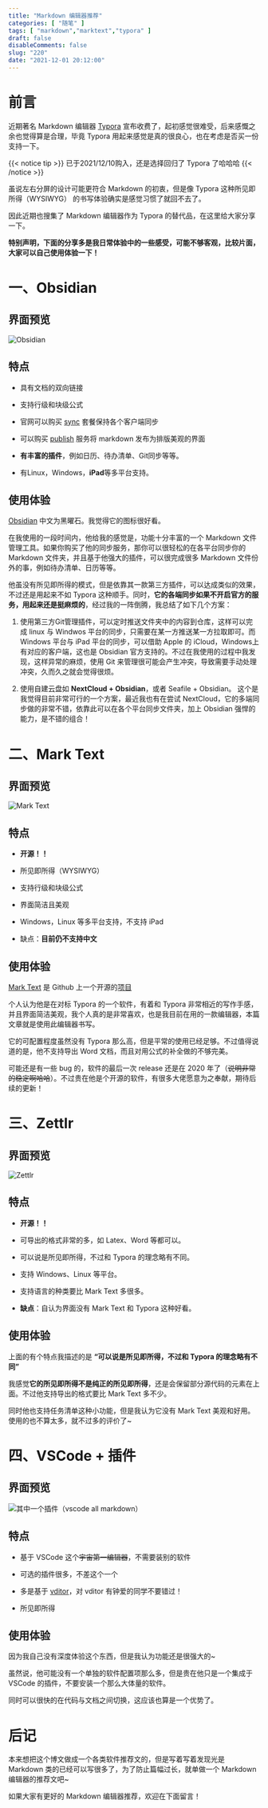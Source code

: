 ```yaml
---
title: "Markdown 编辑器推荐"
categories: [ "随笔" ]
tags: [ "markdown","marktext","typora" ]
draft: false
disableComments: false
slug: "220"
date: "2021-12-01 20:12:00"
---
```


# 前言

近期著名 Markdown 编辑器 [Typora](https://typora.io/) 宣布收费了，起初感觉很难受，后来感慨之余也觉得算是合理，毕竟 Typora 用起来感觉是真的很良心，也在考虑是否买一份支持一下。

{{< notice tip >}} 已于2021/12/10购入，还是选择回归了 Typora 了哈哈哈 {{< /notice >}}

虽说左右分屏的设计可能更符合 Markdown 的初衷，但是像 Typora 这种所见即所得（WYSIWYG） 的书写体验确实是感觉习惯了就回不去了。

因此近期也搜集了 Markdown 编辑器作为 Typora 的替代品，在这里给大家分享一下。

**特别声明，下面的分享多是我日常体验中的一些感受，可能不够客观，比较片面，大家可以自己使用体验一下！**

# 一、Obsidian

## 界面预览

![Obsidian][1]

## 特点

- 具有文档的双向链接

- 支持行级和块级公式

- 官网可以购买 [sync](https://obsidian.md/sync) 套餐保持各个客户端同步

- 可以购买 [publish](https://obsidian.md/publish) 服务将 markdown 发布为排版美观的界面

- **有丰富的插件**，例如日历、待办清单、Git同步等等。

- 有Linux，Windows，**iPad**等多平台支持。

## 使用体验

[Obsidian](https://obsidian.md/) 中文为黑曜石。我觉得它的图标很好看。

在我使用的一段时间内，他给我的感觉是，功能十分丰富的一个 Markdown 文件管理工具。如果你购买了他的同步服务，那你可以很轻松的在各平台同步你的 Markdown 文件夹，并且基于他强大的插件，可以很完成很多 Markdown 文件份外的事，例如待办清单、日历等等。

他虽没有所见即所得的模式，但是依靠其一款第三方插件，可以达成类似的效果，不过还是用起来不如 Typora 这种顺手。同时，**它的各端同步如果不开启官方的服务，用起来还是挺麻烦的**，经过我的一阵倒腾，我总结了如下几个方案：

1. 使用第三方Git管理插件，可以定时推送文件夹中的内容到仓库，这样可以完成 linux 与 Windwos 平台的同步，只需要在某一方推送某一方拉取即可。而 Windows 平台与 iPad 平台的同步，可以借助 Apple 的 iCloud，Windows上有对应的客户端，这也是 Obsidian 官方支持的。不过在我使用的过程中我发现，这样异常的麻烦，使用 Git 来管理很可能会产生冲突，导致需要手动处理冲突，久而久之就会觉得很烦。

2. 使用自建云盘如 **NextCloud + Obsidian**，或者 Seafile + Obsidian。 这个是我觉得目前非常可行的一个方案，最近我也有在尝试 NextCloud，它的多端同步做的非常不错，依靠此可以在各个平台同步文件夹，加上 Obsidian 强悍的能力，是不错的组合！

# 二、Mark Text

## 界面预览

![Mark Text][2]

## 特点

- **开源！！**

- 所见即所得（WYSIWYG）

- 支持行级和块级公式

- 界面简洁且美观

- Windows，Linux 等多平台支持，不支持 iPad

- 缺点：**目前仍不支持中文**

## 使用体验

[Mark Text](https://marktext.app/) 是 Github 上一个开源的[项目](https://github.com/marktext/marktext)

个人认为他是在对标 Typora 的一个软件，有着和 Typora 非常相近的写作手感，并且界面简洁美观，我个人真的是非常喜欢，也是我目前在用的一款编辑器，本篇文章就是使用此编辑器书写。

它的可配置程度虽然没有 Typora 那么高，但是平常的使用已经足够。不过值得说道的是，他不支持导出 Word 文档，而且对用公式的补全做的不够完美。

可能还是有一些 bug 的，软件的最后一次 release 还是在 2020 年了（~~说明非常的稳定啊哈哈~~）。不过贵在他是个开源的软件，有很多大佬愿意为之奉献，期待后续的更新！

# 三、Zettlr

## 界面预览

![Zettlr][3]

## 特点

- **开源！！**

- 可导出的格式非常的多，如 Latex、Word 等都可以。

- 可以说是所见即所得，不过和 Typora 的理念略有不同。

- 支持 Windows、Linux 等平台。

- 支持语言的种类要比 Mark Text 多很多。

- **缺点**：自认为界面没有 Mark Text 和 Typora 这种好看。

## 使用体验

上面的有个特点我描述的是 **“可以说是所见即所得，不过和 Typora 的理念略有不同”**

我感觉**它的所见即所得不是纯正的所见即所得**，还是会保留部分源代码的元素在上面。不过他支持导出的格式要比 Mark Text 多不少。

同时他也支持任务清单这种小功能，但是我认为它没有 Mark Text 美观和好用。使用的也不算太多，就不过多的评价了~

# 四、VSCode + 插件

## 界面预览

![其中一个插件（vscode all markdown）][4]

## 特点

- 基于 VSCode 这个~~宇宙第一编辑器~~，不需要装别的软件

- 可选的插件很多，不差这个一个

- 多是基于 [vditor](https://github.com/Vanessa219/vditor)，对 vditor 有钟爱的同学不要错过！

- 所见即所得

## 使用体验

因为我自己没有深度体验这个东西，但是我认为功能还是很强大的~

虽然说，他可能没有一个单独的软件配置项那么多，但是贵在他只是一个集成于 VSCode 的插件，不要安装一个那么大体量的软件。

同时可以很快的在代码与文档之间切换，这应该也算是一个优势了。

# 后记

本来想把这个博文做成一个各类软件推荐文的，但是写着写着发现光是 Markdown 类的已经可以写很多了，为了防止篇幅过长，就单做一个 Markdown 编辑器的推荐文吧~

如果大家有更好的 Markdown 编辑器推荐，欢迎在下面留言！

[1]: https://blog.zzsqwq.cn/usr/uploads/2021/12/1150718291.png
[2]: https://blog.zzsqwq.cn/usr/uploads/2021/12/3145024348.png
[3]: https://blog.zzsqwq.cn/usr/uploads/2021/12/3408881163.png
[4]: https://blog.zzsqwq.cn/usr/uploads/2021/12/1511072141.png